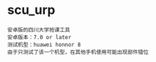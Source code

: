 # scu_urp
    安卓版的四川大学抢课工具
    安卓版本：7.0 or later
    测试机型：huawei honnor 8
    由于只测试了该一个机型，在其他手机使用可能出现部件错位
